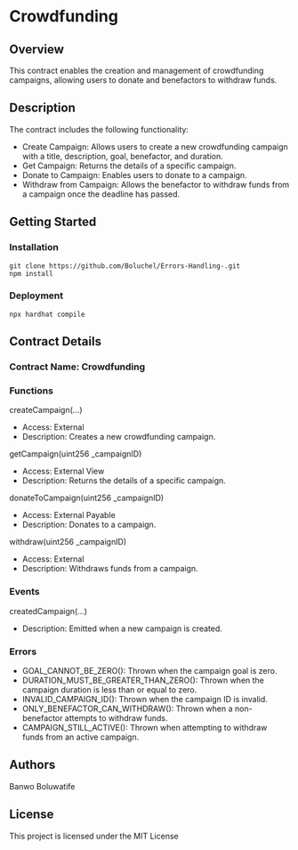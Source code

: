 # Crowdfunding

## Overview
This contract enables the creation and management of crowdfunding campaigns, allowing users to donate and benefactors to withdraw funds.

## Description
The contract includes the following functionality:
* Create Campaign: Allows users to create a new crowdfunding campaign with a title, description, goal, benefactor, and duration.
* Get Campaign: Returns the details of a specific campaign.
* Donate to Campaign: Enables users to donate to a campaign.
* Withdraw from Campaign: Allows the benefactor to withdraw funds from a campaign once the deadline has passed.

## Getting Started

### Installation
```
git clone https://github.com/Boluchel/Errors-Handling-.git
npm install
```
### Deployment
```
npx hardhat compile
```

## Contract Details

### Contract Name: Crowdfunding

### Functions
createCampaign(...)
* Access: External
* Description: Creates a new crowdfunding campaign.

getCampaign(uint256 _campaignID)
* Access: External View
* Description: Returns the details of a specific campaign.
  
donateToCampaign(uint256 _campaignID)
* Access: External Payable
* Description: Donates to a campaign.
  
withdraw(uint256 _campaignID)
* Access: External
* Description: Withdraws funds from a campaign.

### Events
createdCampaign(...)
* Description: Emitted when a new campaign is created.

### Errors
* GOAL_CANNOT_BE_ZERO(): Thrown when the campaign goal is zero.
* DURATION_MUST_BE_GREATER_THAN_ZERO(): Thrown when the campaign duration is less than or equal to zero.
* INVALID_CAMPAIGN_ID(): Thrown when the campaign ID is invalid.
* ONLY_BENEFACTOR_CAN_WITHDRAW(): Thrown when a non-benefactor attempts to withdraw funds.
* CAMPAIGN_STILL_ACTIVE(): Thrown when attempting to withdraw funds from an active campaign.

## Authors
Banwo Boluwatife

## License

This project is licensed under the MIT License

